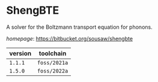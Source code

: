 # ShengBTE

A solver for the Boltzmann transport equation for phonons.

*homepage*: <https://bitbucket.org/sousaw/shengbte>

version | toolchain
--------|----------
``1.1.1`` | ``foss/2021a``
``1.5.0`` | ``foss/2022a``
